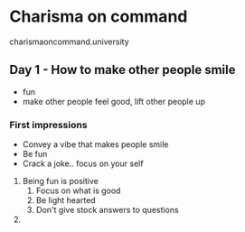 # Charisma on command

charismaoncommand.university

## Day 1 - How to make other people smile
- fun
- make other people feel good, lift other people up

### First impressions
- Convey a vibe that makes people smile
- Be fun
- Crack a joke.. focus on your self

1. Being fun is positive
	1. Focus on what is good
	2. Be light hearted
	3. Don't give stock answers to questions
2. 